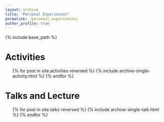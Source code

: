 ```yaml
---
layout: archive
title: "Personal Experiences"
permalink: /personal_experiences/
author_profile: true
---
```


{% include base_path %}

Activities
======
  <ul>{% for post in site.activities reversed %}
    {% include archive-single-activity.html %}
  {% endfor %}</ul>

Talks and Lecture
======
  <ul>{% for post in site.talks reversed %}
    {% include archive-single-talk.html %}
  {% endfor %}</ul>